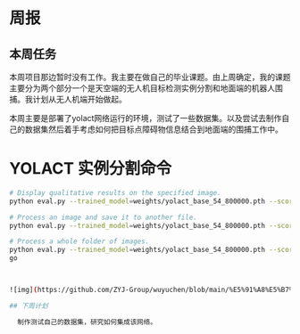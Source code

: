 # 周报

## 本周任务

​    本周项目那边暂时没有工作。我主要在做自己的毕业课题。由上周确定，我的课题主要分为两个部分一个是天空端的无人机目标检测实例分割和地面端的机器人围捕。我计划从无人机端开始做起。

  本周主要是部署了yolact网络运行的环境，测试了一些数据集。以及尝试去制作自己的数据集然后着手考虑如何把目标点障碍物信息结合到地面端的围捕工作中。

# YOLACT 实例分割命令

```bash
# Display qualitative results on the specified image.
python eval.py --trained_model=weights/yolact_base_54_800000.pth --score_threshold=0.15 --top_k=15 --image=my_image.png

# Process an image and save it to another file.
python eval.py --trained_model=weights/yolact_base_54_800000.pth --score_threshold=0.15 --top_k=15 --image=input_image.png:output_image.png

# Process a whole folder of images.
python eval.py --trained_model=weights/yolact_base_54_800000.pth --score_threshold=0.15 --top_k=15 --images=path/to/input/folder:path/to/output/folder
go



![img](https://github.com/ZYJ-Group/wuyuchen/blob/main/%E5%91%A8%E5%B7%A5%E4%BD%9C/yolact.png)

## 下周计划

  制作测试自己的数据集，研究如何集成该网络。
